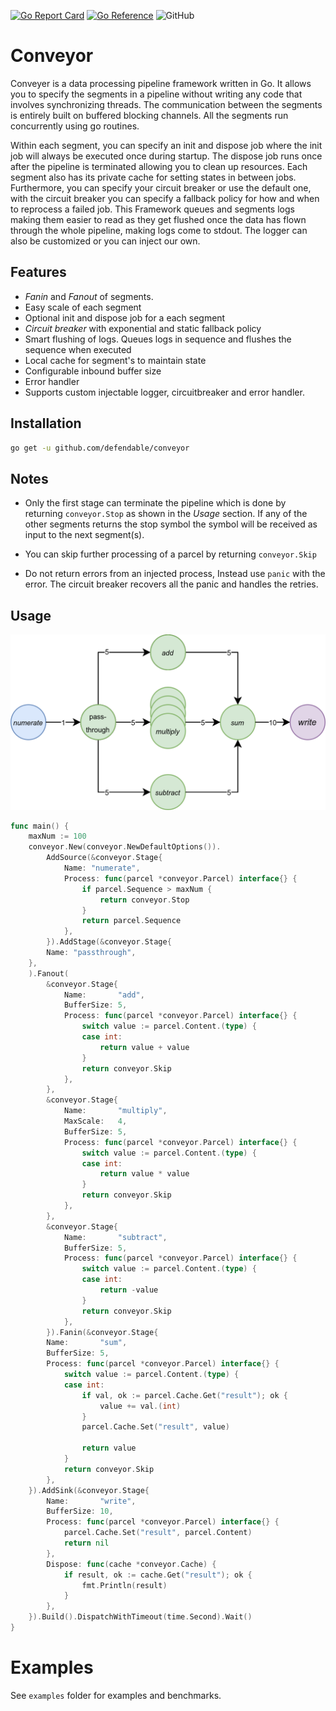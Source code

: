 [![Go Report Card](https://goreportcard.com/badge/github.com/defendable/conveyor)](https://goreportcard.com/report/github.com/defendable/conveyor)
[![Go Reference](https://pkg.go.dev/badge/github.com/defendable/conveyor.svg)](https://pkg.go.dev/github.com/defendable/conveyor)
![GitHub](https://img.shields.io/github/license/defendable/conveyor)

# Conveyor
Conveyer is a data processing pipeline framework written in Go. It allows you to specify the segments in a pipeline without writing any code that involves synchronizing threads. The communication between the segments is entirely built on buffered blocking channels. All the segments run concurrently using go routines.

Within each segment, you can specify an init and dispose job where the init job will always be executed once during startup. The dispose job runs once after the pipeline is terminated allowing you to clean up resources. Each segment also has its private cache for setting states in between jobs. Furthermore, you can specify your circuit breaker or use the default one, with the circuit breaker you can specify a fallback policy for how and when to reprocess a failed job. This Framework queues and segments logs making them easier to read as they get flushed once the data has flown through the whole pipeline, making logs come to stdout. The logger can also be customized or you can inject our own.

## Features
* *Fanin* and *Fanout* of segments.
* Easy scale of each segment
* Optional init and dispose job for a each segment
* *Circuit breaker* with exponential and static fallback policy
* Smart flushing of logs. Queues logs in sequence and flushes the sequence when executed
* Local cache for segment's to maintain state
* Configurable inbound buffer size
* Error handler 
* Supports custom injectable logger, circuitbreaker and error handler.

## Installation

```bash
go get -u github.com/defendable/conveyor
```

## Notes
* Only the first stage can terminate the pipeline which is done by returning `conveyor.Stop` as shown in the *Usage* section. If any of the other segments returns the stop symbol the symbol will be received as input to the next segment(s).

* You can skip further processing of a parcel by returning `conveyor.Skip`

* Do not return errors from an injected process, Instead use `panic` with the error. The circuit breaker recovers all the panic and handles the retries.

## Usage

![image](https://raw.githubusercontent.com/defendable/conveyor/main/docs/images/multistage.png)

```go
func main() {
	maxNum := 100
	conveyor.New(conveyor.NewDefaultOptions()).
		AddSource(&conveyor.Stage{
			Name: "numerate",
			Process: func(parcel *conveyor.Parcel) interface{} {
				if parcel.Sequence > maxNum {
					return conveyor.Stop
				}
				return parcel.Sequence
			},
		}).AddStage(&conveyor.Stage{
		Name: "passthrough",
	},
	).Fanout(
		&conveyor.Stage{
			Name:       "add",
			BufferSize: 5,
			Process: func(parcel *conveyor.Parcel) interface{} {
				switch value := parcel.Content.(type) {
				case int:
					return value + value
				}
				return conveyor.Skip
			},
		},
		&conveyor.Stage{
			Name:       "multiply",
			MaxScale:   4,
			BufferSize: 5,
			Process: func(parcel *conveyor.Parcel) interface{} {
				switch value := parcel.Content.(type) {
				case int:
					return value * value
				}
				return conveyor.Skip
			},
		},
		&conveyor.Stage{
			Name:       "subtract",
			BufferSize: 5,
			Process: func(parcel *conveyor.Parcel) interface{} {
				switch value := parcel.Content.(type) {
				case int:
					return -value
				}
				return conveyor.Skip
			},
		}).Fanin(&conveyor.Stage{
		Name:       "sum",
		BufferSize: 5,
		Process: func(parcel *conveyor.Parcel) interface{} {
			switch value := parcel.Content.(type) {
			case int:
				if val, ok := parcel.Cache.Get("result"); ok {
					value += val.(int)
				}
				parcel.Cache.Set("result", value)

				return value
			}
			return conveyor.Skip
		},
	}).AddSink(&conveyor.Stage{
		Name:       "write",
		BufferSize: 10,
		Process: func(parcel *conveyor.Parcel) interface{} {
			parcel.Cache.Set("result", parcel.Content)
			return nil
		},
		Dispose: func(cache *conveyor.Cache) {
			if result, ok := cache.Get("result"); ok {
				fmt.Println(result)
			}
		},
	}).Build().DispatchWithTimeout(time.Second).Wait()
}
```

# Examples

See `examples` folder for examples and benchmarks.
